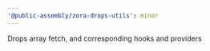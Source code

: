 ```yaml
---
'@public-assembly/zora-drops-utils': minor
---
```


Drops array fetch, and corresponding hooks and providers
